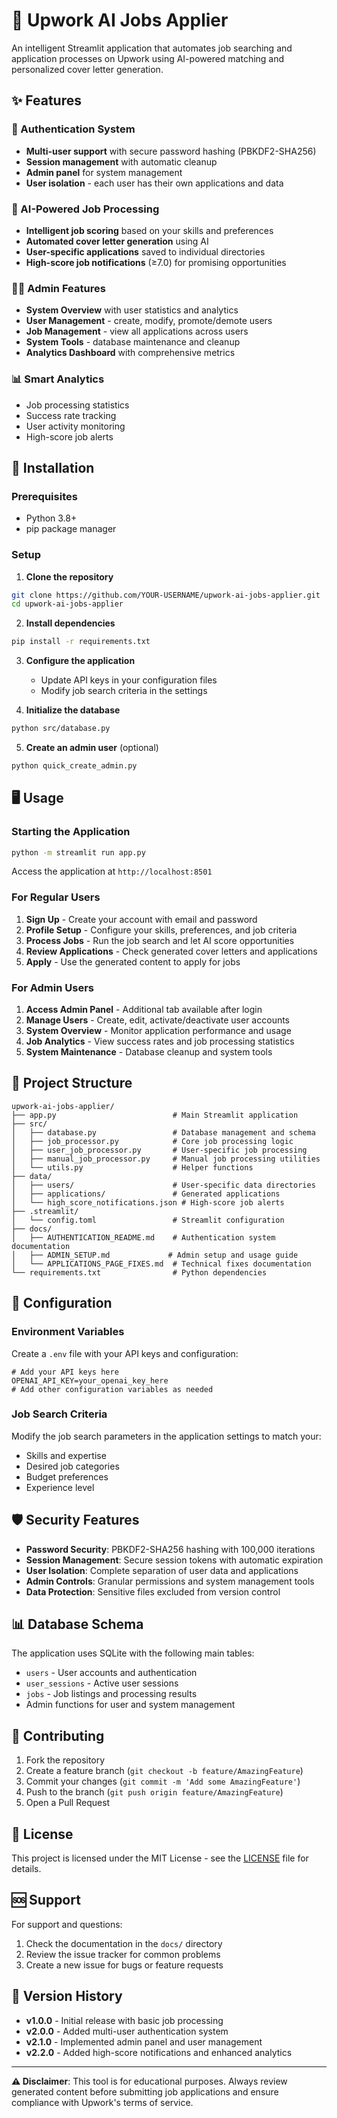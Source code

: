 # 🤖 Upwork AI Jobs Applier

An intelligent Streamlit application that automates job searching and application processes on Upwork using AI-powered matching and personalized cover letter generation.

## ✨ Features

### 🔐 Authentication System
- **Multi-user support** with secure password hashing (PBKDF2-SHA256)
- **Session management** with automatic cleanup
- **Admin panel** for system management
- **User isolation** - each user has their own applications and data

### 🎯 AI-Powered Job Processing
- **Intelligent job scoring** based on your skills and preferences
- **Automated cover letter generation** using AI
- **User-specific applications** saved to individual directories
- **High-score job notifications** (≥7.0) for promising opportunities

### 👨‍💼 Admin Features
- **System Overview** with user statistics and analytics
- **User Management** - create, modify, promote/demote users
- **Job Management** - view all applications across users
- **System Tools** - database maintenance and cleanup
- **Analytics Dashboard** with comprehensive metrics

### 📊 Smart Analytics
- Job processing statistics
- Success rate tracking
- User activity monitoring
- High-score job alerts

## 🚀 Installation

### Prerequisites
- Python 3.8+
- pip package manager

### Setup
1. **Clone the repository**
```bash
git clone https://github.com/YOUR-USERNAME/upwork-ai-jobs-applier.git
cd upwork-ai-jobs-applier
```

2. **Install dependencies**
```bash
pip install -r requirements.txt
```

3. **Configure the application**
   - Update API keys in your configuration files
   - Modify job search criteria in the settings

4. **Initialize the database**
```bash
python src/database.py
```

5. **Create an admin user** (optional)
```bash
python quick_create_admin.py
```

## 🖥️ Usage

### Starting the Application
```bash
python -m streamlit run app.py
```

Access the application at `http://localhost:8501`

### For Regular Users
1. **Sign Up** - Create your account with email and password
2. **Profile Setup** - Configure your skills, preferences, and job criteria
3. **Process Jobs** - Run the job search and let AI score opportunities
4. **Review Applications** - Check generated cover letters and applications
5. **Apply** - Use the generated content to apply for jobs

### For Admin Users
1. **Access Admin Panel** - Additional tab available after login
2. **Manage Users** - Create, edit, activate/deactivate user accounts
3. **System Overview** - Monitor application performance and usage
4. **Job Analytics** - View success rates and job processing statistics
5. **System Maintenance** - Database cleanup and system tools

## 📁 Project Structure

```
upwork-ai-jobs-applier/
├── app.py                          # Main Streamlit application
├── src/
│   ├── database.py                 # Database management and schema
│   ├── job_processor.py            # Core job processing logic
│   ├── user_job_processor.py       # User-specific job processing
│   ├── manual_job_processor.py     # Manual job processing utilities
│   └── utils.py                    # Helper functions
├── data/
│   ├── users/                      # User-specific data directories
│   ├── applications/               # Generated applications
│   └── high_score_notifications.json # High-score job alerts
├── .streamlit/
│   └── config.toml                 # Streamlit configuration
├── docs/
│   ├── AUTHENTICATION_README.md    # Authentication system documentation
│   ├── ADMIN_SETUP.md             # Admin setup and usage guide
│   └── APPLICATIONS_PAGE_FIXES.md  # Technical fixes documentation
└── requirements.txt                # Python dependencies
```

## 🔧 Configuration

### Environment Variables
Create a `.env` file with your API keys and configuration:

```env
# Add your API keys here
OPENAI_API_KEY=your_openai_key_here
# Add other configuration variables as needed
```

### Job Search Criteria
Modify the job search parameters in the application settings to match your:
- Skills and expertise
- Desired job categories
- Budget preferences
- Experience level

## 🛡️ Security Features

- **Password Security**: PBKDF2-SHA256 hashing with 100,000 iterations
- **Session Management**: Secure session tokens with automatic expiration
- **User Isolation**: Complete separation of user data and applications
- **Admin Controls**: Granular permissions and system management tools
- **Data Protection**: Sensitive files excluded from version control

## 📊 Database Schema

The application uses SQLite with the following main tables:
- `users` - User accounts and authentication
- `user_sessions` - Active user sessions
- `jobs` - Job listings and processing results
- Admin functions for user and system management

## 🤝 Contributing

1. Fork the repository
2. Create a feature branch (`git checkout -b feature/AmazingFeature`)
3. Commit your changes (`git commit -m 'Add some AmazingFeature'`)
4. Push to the branch (`git push origin feature/AmazingFeature`)
5. Open a Pull Request

## 📝 License

This project is licensed under the MIT License - see the [LICENSE](LICENSE) file for details.

## 🆘 Support

For support and questions:
1. Check the documentation in the `docs/` directory
2. Review the issue tracker for common problems
3. Create a new issue for bugs or feature requests

## 🔄 Version History

- **v1.0.0** - Initial release with basic job processing
- **v2.0.0** - Added multi-user authentication system
- **v2.1.0** - Implemented admin panel and user management
- **v2.2.0** - Added high-score notifications and enhanced analytics

---

**⚠️ Disclaimer**: This tool is for educational purposes. Always review generated content before submitting job applications and ensure compliance with Upwork's terms of service.
